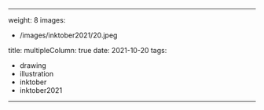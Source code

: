 
---
weight: 8
images:
- /images/inktober2021/20.jpeg

title:
multipleColumn: true
date: 2021-10-20
tags:
- drawing
- illustration
- inktober
- inktober2021
---

